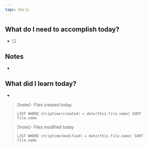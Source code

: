 ```yaml
---  
tags: daily
---  
```

  
## What do I need to accomplish today?

- [ ]  

## Notes

-  
  
## What did I learn today?

- 

> [!note]- Files created today
>```dataview  
>LIST WHERE striptime(created) = date(this.file.name) SORT file.name
>```

> [!note]- Files modified today
>```dataview  
>LIST WHERE striptime(modified) = date(this.file.name) SORT file.name
>```